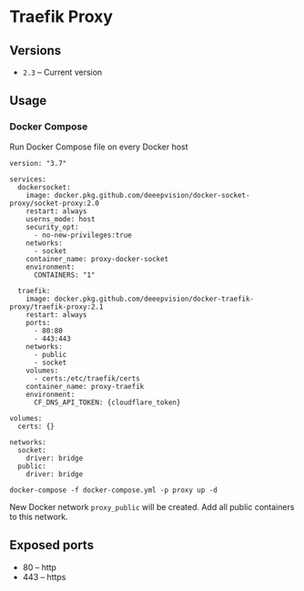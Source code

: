 # Traefik Proxy

## Versions

* `2.3` – Current version

## Usage

### Docker Compose

Run Docker Compose file on every Docker host

```
version: "3.7"

services:
  dockersocket:
    image: docker.pkg.github.com/deeepvision/docker-socket-proxy/socket-proxy:2.0
    restart: always
    userns_mode: host
    security_opt:
      - no-new-privileges:true
    networks:
      - socket
    container_name: proxy-docker-socket
    environment:
      CONTAINERS: "1"

  traefik:
    image: docker.pkg.github.com/deeepvision/docker-traefik-proxy/traefik-proxy:2.1
    restart: always
    ports:
      - 80:80
      - 443:443
    networks:
      - public
      - socket
    volumes:
      - certs:/etc/traefik/certs
    container_name: proxy-traefik
    environment:
      CF_DNS_API_TOKEN: {cloudflare_token}

volumes:
  certs: {}

networks:
  socket:
    driver: bridge
  public:
    driver: bridge
```

    docker-compose -f docker-compose.yml -p proxy up -d

New Docker network `proxy_public` will be created.
Add all public containers to this network.

## Exposed ports

* 80 – http
* 443 – https
